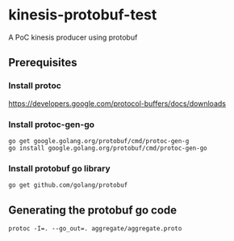 # kinesis-protobuf-test
A PoC kinesis producer using protobuf

## Prerequisites

### Install protoc

https://developers.google.com/protocol-buffers/docs/downloads


### Install protoc-gen-go

    go get google.golang.org/protobuf/cmd/protoc-gen-g
    go install google.golang.org/protobuf/cmd/protoc-gen-go


### Install protobuf go library

    go get github.com/golang/protobuf


## Generating the protobuf go code

    protoc -I=. --go_out=. aggregate/aggregate.proto

